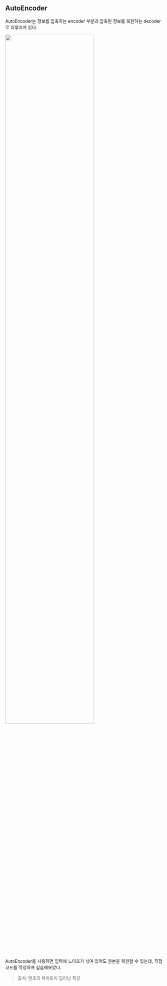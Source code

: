 ## AutoEncoder

AutoEncoder는 정보를 압축하는 encoder 부분과 압축된 정보를 복원하는 decoder로 이루어져 있다.

<img src="https://github.com/mathdoyun/AutoEncoder/assets/135238974/56a4eaed-4ae0-4bf2-b874-326671473515" width="75%" height="75%"/>

AutoEncoder를 사용하면 입력에 노이즈가 섞여 있어도 원본을 복원할 수 있는데, 직접 코드를 작성하며 실습해보았다.

> 출처: 텐초의 파이토치 딥러닝 특강
